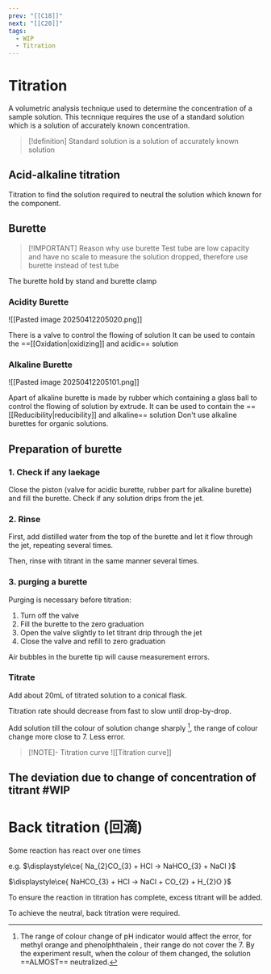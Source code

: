 ```yaml
---
prev: "[[C18]]"
next: "[[C20]]"
tags:
  - WIP
  - Titration
---
```

# Titration 
A volumetric analysis technique used to determine the concentration of a sample solution. 
This tecnnique requires the use of a standard solution which is a solution of accurately known concentration.

> [!definition] Standard solution
>  is a solution of accurately known solution




## Acid-alkaline titration
Titration to find the solution required to neutral the solution which known for the component. 


## Burette

> [!IMPORTANT] Reason why use burette
> Test tube are low capacity and have no scale to measure the solution dropped, therefore use burette instead of test tube



The burette hold by stand and burette clamp

### Acidity Burette
![[Pasted image 20250412205020.png]]

There is a valve to control the flowing of solution
It can be used to contain the ==[[Oxidation|oxidizing]] and acidic== solution
### Alkaline Burette 
![[Pasted image 20250412205101.png]]

Apart of alkaline burette is made by rubber which containing a glass ball to control the flowing of solution by extrude.
It can be used to contain the ==[[Reducibility|reducibility]] and alkaline== solution
Don't use alkaline burettes for organic solutions.
## Preparation of burette 
### 1. Check if any laekage
Close the piston (valve for acidic burette, rubber part for alkaline burette) and fill the burette. 
Check if any solution drips from the jet.
### 2. Rinse
First, add distilled water from the top of the burette and let it flow through the jet, repeating several times. 

Then, rinse with titrant in the same manner several times.
### 3. purging a burette 
Purging is necessary before titration:
1. Turn off the valve 
2. Fill the burette to the zero graduation 
3. Open the valve slightly to let titrant drip through the jet
4. Close the valve and refill to zero graduation 

 Air bubbles in the burette tip will cause measurement errors.

### Titrate
Add about 20mL of titrated solution to a conical flask.

Titration rate should decrease from fast to slow until drop-by-drop.

Add solution till the colour of solution change sharply [^1], the range of colour change more close to 7. Less error.



> [!NOTE]- Titration curve
![[Titration curve]]
## The deviation due to change of concentration of titrant #WIP



# Back titration (回滴) 
Some reaction has react over one times 

e.g. $\displaystyle\ce{ Na_{2}CO_{3} + HCl -> NaHCO_{3} + NaCl }$ 

$\displaystyle\ce{ NaHCO_{3} + HCl -> NaCl + CO_{2} + H_{2}O }$

To ensure the reaction in titration has complete, excess titrant will be added. 

To achieve the neutral, back titration were required.

[^1]: The range of colour change of pH indicator would affect the error, for methyl orange and phenolphthalein , their range do not cover the 7. By the experiment result, when the colour of them changed, the solution ==ALMOST== neutralized.
